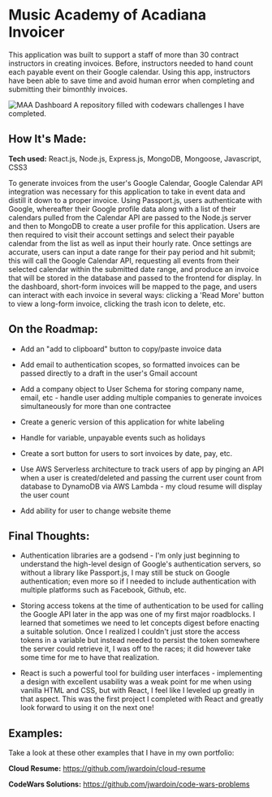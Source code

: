 # Music Academy of Acadiana Invoicer

This application was built to support a staff of more than 30 contract instructors in creating invoices. Before, instructors needed to hand count each payable event on their Google calendar. Using this app, instructors have been able to save time and avoid human error when completing and submitting their bimonthly invoices.

![MAA Dashboard](https://lh3.googleusercontent.com/ZeHu2yOiFgBl_NaY8NOQhGHTzk94dkvRjwb3FSu_rmjJ97EDyneH6HDD6m0zasbUnw9If0KnqSzkZiA1EpYeOOiveYM7Cxr1oLhSK7HXnqSZNYi6BFqvPQ2AVg61S33hum8G88w4eQxvzEmE5ffAHfK6Rb30BNdDQ3irKu1DBB0tH1RpSDCtCVJCi4-UwWIKbhyEPKUVdhM3zHTKHRT6PzfIYK9KcCXaYn6WQqaOk8gJfs-AMVc_bqAx8JJ-BORXv71E3UIe9TPy2rLr4z1kHFGZCYiXNF5gKqcE-bOdlWBuZuRDjzYTwx7afaHGwkicLSdsTqIE5E3NypS4kHhkThuhTyLKCH4MUHu2cJtzJdrrTsw5P7ZYHhdjDAYCS7CrVbvPp73jVPV27WKeXtzFexDu-7kuIMbuJthSH_fNOUXl1PAsk_zg9uSeIOAMo6LLdePxGWuBmjCO3KnLdrYduEY-ei0Va0iBK74aqMIJPSfAnaqjDwOLt6AuQNVoHbu3c0a5_7QPdajmLP-5wp0PRIlANI2wWn3U-JHc5BFk-em6fYHMzRXhVufLIaqIeXJAN5m8jQWqwiVQVe70pe64yUX7HNmJ9YPN6e_JsBLsw1och-maN2Ldr_vvalS-ykUP6ons5KeaJLqvk1LHDUCRrRgl3AmXRQAnwq6DliODYGXR6eNesNZZVyZbaDJQgQmmtcQYBb6PW5DLZUqxYBYFLJHQnRcatGAoBMneQQyQKskFl7In_XNezQtkRuGJ5j62taz2fPgdjBfjCBS64jLzAMv4d4bZivMklrgNuArKZEKiXenKK5t14hNfxkdRmj2xkVyElA=w1899-h937-no?authuser=0)
A repository filled with codewars challenges I have completed.

## How It's Made:

**Tech used:** React.js, Node.js, Express.js, MongoDB, Mongoose, Javascript, CSS3

To generate invoices from the user's Google Calendar, Google Calendar API integration was necessary for this application to take in event data and distill it down to a proper invoice. Using Passport.js, users authenticate with Google, whereafter their Google profile data along with a list of their calendars pulled from the Calendar API are passed to the Node.js server and then to MongoDB to create a user profile for this application. Users are then required to visit their account settings and select their payable calendar from the list as well as input their hourly rate. Once settings are accurate, users can input a date range for their pay period and hit submit; this will call the Google Calendar API, requesting all events from their selected calendar within the submitted date range, and produce an invoice that will be stored in the database and passed to the frontend for display. In the dashboard, short-form invoices will be mapped to the page, and users can interact with each invoice in several ways: clicking a 'Read More' button to view a long-form invoice, clicking the trash icon to delete, etc.

## On the Roadmap:

- Add an "add to clipboard" button to copy/paste invoice data

- Add email to authentication scopes, so formatted invoices can be passed directly to a draft in the user's Gmail account

- Add a company object to User Schema for storing company name, email, etc - handle user adding multiple companies to generate invoices simultaneously for more than one contractee

- Create a generic version of this application for white labeling

- Handle for variable, unpayable events such as holidays

- Create a sort button for users to sort invoices by date, pay, etc.

- Use AWS Serverless architecture to track users of app by pinging an API when a user is created/deleted and passing the current user count from database to DynamoDB via AWS Lambda - my cloud resume will display the user count

- Add ability for user to change website theme

## Final Thoughts:

- Authentication libraries are a godsend - I'm only just beginning to understand the high-level design of Google's authentication servers, so without a library like Passport.js, I may still be stuck on Google authentication; even more so if I needed to include authentication with multiple platforms such as Facebook, Github, etc.

- Storing access tokens at the time of authentication to be used for calling the Google API later in the app was one of my first major roadblocks. I learned that sometimes we need to let concepts digest before enacting a suitable solution. Once I realized I couldn't just store the access tokens in a variable but instead needed to persist the token somewhere the server could retrieve it, I was off to the races; it did however take some time for me to have that realization.

- React is such a powerful tool for building user interfaces - implementing a design with excellent usability was a weak point for me when using vanilla HTML and CSS, but with React, I feel like I leveled up greatly in that aspect. This was the first project I completed with React and greatly look forward to using it on the next one!

## Examples:

Take a look at these other examples that I have in my own portfolio:

**Cloud Resume:** https://github.com/jwardoin/cloud-resume

**CodeWars Solutions:** https://github.com/jwardoin/code-wars-problems
